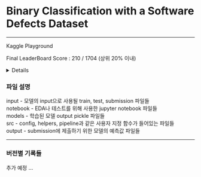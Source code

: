 # Binary Classification with a Software Defects Dataset
---
Kaggle Playground  
  
Final LeaderBoard Score : 210 / 1704 (상위 20% 이내)

<details>
  <summery>실패 원인 분석</summery>

    
  이번 competition은 추가 데이터 사용이 가능했다.  
  그러나 저번 대회와는 달리 추가 데이터의 분포가 kaggle에서 제공한 train set과 다르다는 의견이 있어 사용하지 않았다.
  또한 이번 대회는 train set의 shape이 
  
  1. JH - Label Encoder, KNN imputer, Standard Scaler, HistGB  
  2. SS - NN  
  3. YM - Target Encoder, KNN imputer, (xgb, hgb, lgbm) ensemble
     
  높은 성적을 받은 코드를 확인해보니 별다른 feature engineering을 요하지 않았다.  
  그리고 shakeup과 관련한 다른 유저의 comment를 확인해보니 데이터가 작은 경우 최대한 simple 모델을 사용하고,  
  별다른 feature engineering을 가하지 않는 것이 overfit을 줄이는 방법이라 했다.  
  추가로 그 분이 올린 내용은 다음과 같다.  
  
  1. Public Score보다 CV Score를 판단 지표로 삼아라.  
  2. 일관성을 갖고 도전하고 과적합을 조심하라. 합성 데이터는 잡음이 많고 과적합이 매우 쉽다.  
  3. 다양한 모델을 최종 제출물로 제출하여 shakeup의 위험을 방지합니다.  
  
  해당 내용을 통해 우리의 모델이 너무 복잡한 모델을 사용하였고(ensemble + NN + hgb Ensemble),  
  내 모델의 경우에는 복잡한 feature engineering 방식을 사용하였기 때문에 성적이 낮게 나왔다고 판단된다.  
  train data가 작은 경우 feature engineering은 새로운 feature를 추가하거나  
  feature를 제거하는 정도로만 noise를 최대한 줄이는 방식으로 해야겠다.  
  
  그리고 Error Analysis를 잘 해야겠다.  
</details>

  
  
### 파일 설명  
input - 모델의 input으로 사용될 train, test, submission 파일들  
notebook - EDA나 테스트를 위해 사용한 jupyter notebook 파일들  
models - 학습된 모델 output pickle 파일들  
src - config, helpers, pipeline과 같은 사용자 지정 함수가 들어있는 파일들  
output - submission에 제출하기 위한 모델의 예측값 파일들  

---
### 버전별 기록들
추가 예정 ...

